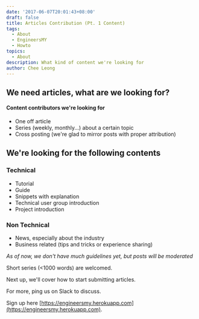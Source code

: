 ```yaml
---
date: '2017-06-07T20:01:43+08:00'
draft: false
title: Articles Contribution (Pt. 1 Content)
tags:
  - About
  - EngineersMY
  - Howto
topics:
  - About
description: What kind of content we're looking for
author: Chee Leong
---
```


## We need articles, what are we looking for?

#### Content contributors we're looking for

* One off article
* Series (weekly, monthly...) about a certain topic
* Cross posting (we're glad to mirror posts with proper attribution)

## We're looking for the following contents

### Technical

* Tutorial
* Guide
* Snippets with explanation
* Technical user group introduction
* Project introduction

### Non Technical

* News, especially about the industry
* Business related (tips and tricks or experience sharing)

*As of now, we don't have much guidelines yet, but posts will be moderated*

Short series (<1000 words) are welcomed.

Next up, we'll cover how to start submitting articles.

For more, ping us on Slack to discuss.

Sign up here [https://engineersmy.herokuapp.com](https://engineersmy.herokuapp.com).

